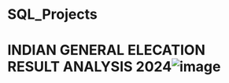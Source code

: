 
# SQL_Projects

# INDIAN GENERAL ELECATION RESULT ANALYSIS 2024![image](https://github.com/user-attachments/assets/625f1c79-77c1-44ef-9138-db426f5e87d5)
